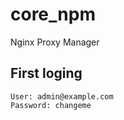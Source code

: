 # core_npm
Nginx Proxy Manager

## First loging

```
User: admin@example.com
Password: changeme
``` 